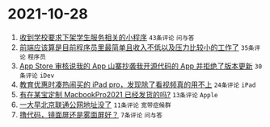 # 2021-10-28

1. [收到学校要求下架学生服务相关的小程序](https://www.v2ex.com/t/811121) `43条评论` `问与答`
1. [前端应该算是目前程序员里最简单且收入不低以及压力比较小的工作了](https://www.v2ex.com/t/811122) `35条评论` `程序员`
1. [App Store 审核说我的 App 山寨抄袭我开源代码的 App 并拒绝了版本更新](https://www.v2ex.com/t/811123) `30条评论` `iDev`
1. [教育优惠时凑热闹买的 iPad pro，发现除了看视频真的用不上](https://www.v2ex.com/t/811128) `24条评论` `iPad`
1. [有在某宝定制 MacbookPro2021 已经发货的吗?](https://www.v2ex.com/t/811130) `13条评论` `Apple`
1. [一大早北京联通公网地址没了](https://www.v2ex.com/t/811124) `11条评论` `宽带症候群`
1. [撸代码，镜面屏还是雾面屏好？](https://www.v2ex.com/t/811133) `7条评论` `问与答`
